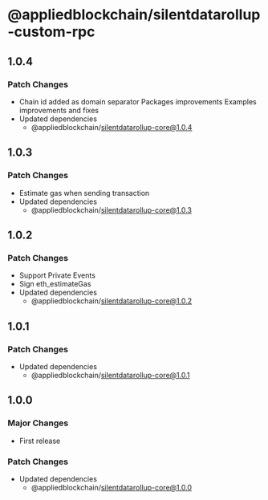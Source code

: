 # @appliedblockchain/silentdatarollup-custom-rpc

## 1.0.4

### Patch Changes

- Chain id added as domain separator
  Packages improvements
  Examples improvements and fixes
- Updated dependencies
  - @appliedblockchain/silentdatarollup-core@1.0.4

## 1.0.3

### Patch Changes

- Estimate gas when sending transaction
- Updated dependencies
  - @appliedblockchain/silentdatarollup-core@1.0.3

## 1.0.2

### Patch Changes

- Support Private Events
- Sign eth_estimateGas
- Updated dependencies
  - @appliedblockchain/silentdatarollup-core@1.0.2

## 1.0.1

### Patch Changes

- Updated dependencies
  - @appliedblockchain/silentdatarollup-core@1.0.1

## 1.0.0

### Major Changes

- First release

### Patch Changes

- Updated dependencies
  - @appliedblockchain/silentdatarollup-core@1.0.0
